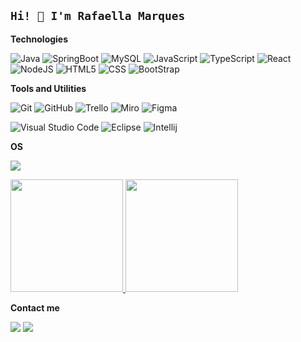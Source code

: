 ## `Hi! 👻 I'm Rafaella Marques`


**Technologies**

![Java](https://img.shields.io/badge/Java-333333?style=flat-square&logo=openjdk&logoColor=white)
![SpringBoot](https://img.shields.io/badge/SpringBoot-333333?style=flat-square&logo=Spring&logoColor=white)
![MySQL](https://img.shields.io/badge/-MySQL-333333?style=flat&logo=mysql)
![JavaScript](https://img.shields.io/badge/-JavaScript-333333?style=flat&logo=javascript)
![TypeScript](https://shields.io/badge/TypeScript-333333?logo=TypeScript&logoColor=FFF&style=flat-square)
![React](https://img.shields.io/badge/-ReactJs-333333?logo=react&logoColor=white&style=flat-square)
![NodeJS](https://img.shields.io/badge/node.js-333333?style=flat&logo=Node.js&logoColor=white)
![HTML5](https://img.shields.io/badge/-HTML5-333333?style=flat&logo=HTML5)
![CSS](https://img.shields.io/badge/-CSS-333333?style=flat&logo=CSS3&logoColor=1572B6)
![BootStrap](https://img.shields.io/badge/Bootstrap-333333?style=flat&logo=bootstrap&logoColor=white)


**Tools and Utilities**

![Git](https://img.shields.io/badge/-Git-333333?style=flat&logo=git)
![GitHub](https://img.shields.io/badge/-GitHub-333333?style=flat&logo=github)
![Trello](https://img.shields.io/badge/-Trello-333333?style=flat&logo=trello&logoColor=007ACC)
![Miro](https://img.shields.io/badge/Miro-333333?logo=miro&logoColor=fff)
![Figma](https://img.shields.io/badge/-Figma-333333?style=flat&logo=figma&logoColor=007ACC)

![Visual Studio Code](https://img.shields.io/badge/-Visual%20Studio%20Code-333333?style=flat&logo=visual-studio-code&logoColor=007ACC)
![Eclipse](https://img.shields.io/badge/-Eclipse-333333?style=flat&logo=eclipse-ide&logoColor=2C2255)
![Intellij](https://img.shields.io/badge/Intellij%20Idea-333333?logo=intellij-idea&style=flat)

**OS**

![](https://img.shields.io/badge/platform-windows%20%7C%20linux-black)



<div>
<a href="https://github.com/rafaellamarquess">
<img height="180em" src="https://github-readme-stats.vercel.app/api/top-langs/?username=rafaellamarquess&layout=compact&langs_count=7&theme=midnight-purple"/>
<img height="180em" src="https://github-readme-stats.vercel.app/api?username=rafaellamarquess&show_icons=true&theme=midnight-purple&count_private=true"/>
</a>
</div>


**Contact me**

<a href="mailto: marquesrafaella.p@gmail.com">
  <img src="https://img.shields.io/badge/Gmail-333333?style=for-the-badge&logo=gmail&logoColor=white" /></a>
<a href="http://www.linkedin.com/in/rafaellamarquess" target="_blank">
  <img src="https://img.shields.io/badge/LinkedIn-333333?style=for-the-badge&logo=linkedin&logoColor=white" /> </a>

